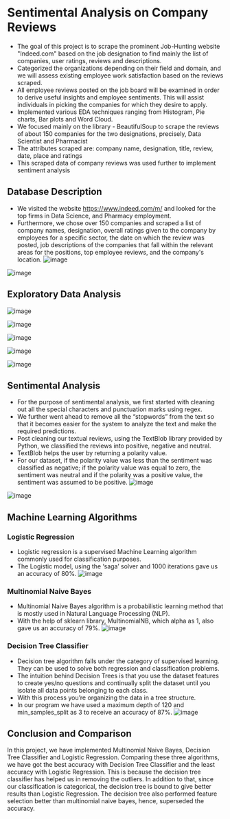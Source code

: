# Sentimental Analysis on Company Reviews
- The goal of this project is to scrape the prominent Job-Hunting website "Indeed.com"
based on the job designation to find mainly the list of companies, user ratings, reviews
and descriptions.
- Categorized the organizations depending on their field and domain, and we will
assess existing employee work satisfaction based on the reviews scraped.
- All employee reviews posted on the job board will be examined in order to derive useful
insights and employee sentiments. This will assist individuals in picking the companies for
which they desire to apply.
- Implemented various EDA techniques ranging from Histogram, Pie charts, Bar plots
and Word Cloud.
- We focused mainly on the library - BeautifulSoup to scrape the reviews of about
150 companies for the two designations, precisely, Data Scientist and
Pharmacist
- The attributes scraped are: company name, designation, title, review, date,
place and ratings
- This scraped data of company reviews was used further to implement
sentiment analysis

## Database Description
- We visited the website https://www.indeed.com/m/ and looked for the top firms in Data Science, and
Pharmacy employment.
- Furthermore, we chose over 150 companies and scraped a list of company names, designation,
overall ratings given to the company by employees for a specific sector, the date on which the review
was posted, job descriptions of the companies that fall within the relevant areas for the positions, top
employee reviews, and the company's location.
![image](https://user-images.githubusercontent.com/68710115/213902261-77f8d7b6-dd48-4d7b-84a1-ee91f62d6c8a.png)

![image](https://user-images.githubusercontent.com/68710115/213902266-06727640-deb2-4aa2-b735-bf540db45514.png)

## Exploratory Data Analysis
![image](https://user-images.githubusercontent.com/68710115/213902288-3b56079f-7ddb-485f-93a8-89590f2e82df.png)

![image](https://user-images.githubusercontent.com/68710115/213902297-6abdc997-bfcb-4065-a8b1-5ba8a02558ab.png)

![image](https://user-images.githubusercontent.com/68710115/213902301-a37bdca0-9afe-4379-b654-781a68c4f0ff.png)

![image](https://user-images.githubusercontent.com/68710115/213902305-7c2c2a18-7ad4-4105-8cfc-3b697e868d43.png)

![image](https://user-images.githubusercontent.com/68710115/213902309-ff210f8a-0b4f-4038-b2dc-934deb4d2021.png)

## Sentimental Analysis
- For the purpose of sentimental analysis, we first started with cleaning out all the
special characters and punctuation marks using regex.
- We further went ahead to remove all the “stopwords” from the text so that it
becomes easier for the system to analyze the text and make the required
predictions.
- Post cleaning our textual reviews, using the TextBlob library provided by Python, we
classified the reviews into positive, negative and neutral.
- TextBlob helps the user by returning a polarity value.
- For our dataset, if the polarity value was less than the sentiment was classified as
negative; if the polarity value was equal to zero, the sentiment was neutral and if the
polarity was a positive value, the sentiment was assumed to be positive.
![image](https://user-images.githubusercontent.com/68710115/213902346-5550c6db-d194-4604-aa1c-31df6c0e7fc8.png)

![image](https://user-images.githubusercontent.com/68710115/213902354-143c35af-0a2d-4ea9-b2f8-bc67ed6c7479.png)

## Machine Learning Algorithms
### Logistic Regression
- Logistic regression is a supervised Machine Learning algorithm commonly used for
classification purposes.
- The Logistic model, using the ‘saga’ solver and 1000 iterations gave us an accuracy of
80%.
![image](https://user-images.githubusercontent.com/68710115/213902405-5a6e1e28-a659-40a1-a851-a714617df0a5.png)

### Multinomial Naive Bayes
- Multinomial Naive Bayes algorithm is a probabilistic learning method that is mostly used in
Natural Language Processing (NLP).
- With the help of sklearn library, MultinomialNB, which alpha as 1, also gave us an accuracy of
79%.
![image](https://user-images.githubusercontent.com/68710115/213902462-cb438a6a-164a-4481-8dad-9d2f19520f16.png)

### Decision Tree Classifier
- Decision tree algorithm falls under the category of supervised learning. They can be used
to solve both regression and classification problems.
- The intuition behind Decision Trees is that you use the dataset features to create yes/no
questions and continually split the dataset until you isolate all data points belonging to
each class.
- With this process you’re organizing the data in a tree structure.
- In our program we have used a maximum depth of 120 and min_samples_split as 3 to
receive an accuracy of 87%.
![image](https://user-images.githubusercontent.com/68710115/213902473-c44bba1f-e0fa-4b55-a467-c4f753182199.png)

## Conclusion and Comparison
In this project, we have implemented Multinomial Naive Bayes, Decision Tree
Classifier and Logistic Regression. Comparing these three algorithms, we
have got the best accuracy with Decision Tree Classifier and the least
accuracy with Logistic Regression. This is because the decision tree classifier
has helped us in removing the outliers. In addition to that, since our
classification is categorical, the decision tree is bound to give better results
than Logistic Regression. The decision tree also performed feature selection
better than multinomial naive bayes, hence, superseded the accuracy.



